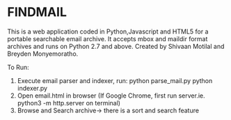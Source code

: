 # FINDMAIL

This is a web application coded in Python,Javascript and HTML5 for a portable searchable email archive. It accepts mbox and maildir format archives and runs on Python 2.7 and above. Created by Shivaan Motilal and Breyden Monyemoratho.

To Run:
1. Execute email parser and indexer, run:
    python parse_mail.py <path to mbox or maildir archive>
    python indexer.py
2. Open email.html in browser (If Google Chrome, first run server.ie. python3 -m http.server on terminal)
3. Browse and Search archive-> there is a sort and search feature

